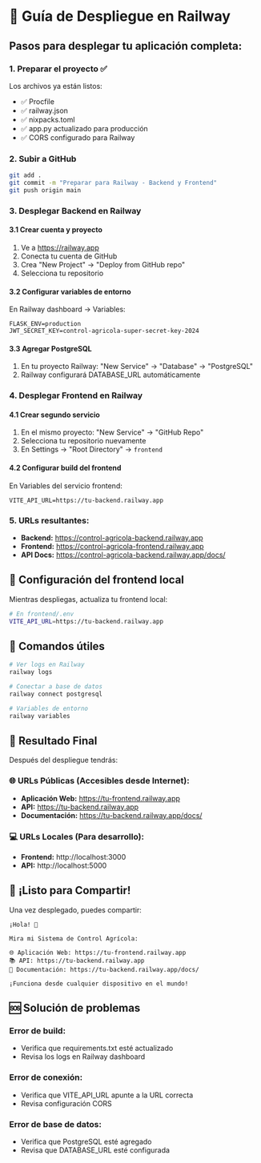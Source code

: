 # 🚀 Guía de Despliegue en Railway

## Pasos para desplegar tu aplicación completa:

### 1. Preparar el proyecto ✅
Los archivos ya están listos:
- ✅ Procfile
- ✅ railway.json  
- ✅ nixpacks.toml
- ✅ app.py actualizado para producción
- ✅ CORS configurado para Railway

### 2. Subir a GitHub
```bash
git add .
git commit -m "Preparar para Railway - Backend y Frontend"
git push origin main
```

### 3. Desplegar Backend en Railway

#### 3.1 Crear cuenta y proyecto
1. Ve a https://railway.app
2. Conecta tu cuenta de GitHub
3. Crea "New Project" → "Deploy from GitHub repo"
4. Selecciona tu repositorio

#### 3.2 Configurar variables de entorno
En Railway dashboard → Variables:
```
FLASK_ENV=production
JWT_SECRET_KEY=control-agricola-super-secret-key-2024
```

#### 3.3 Agregar PostgreSQL
1. En tu proyecto Railway: "New Service" → "Database" → "PostgreSQL"
2. Railway configurará DATABASE_URL automáticamente

### 4. Desplegar Frontend en Railway

#### 4.1 Crear segundo servicio
1. En el mismo proyecto: "New Service" → "GitHub Repo"
2. Selecciona tu repositorio nuevamente
3. En Settings → "Root Directory" → `frontend`

#### 4.2 Configurar build del frontend
En Variables del servicio frontend:
```
VITE_API_URL=https://tu-backend.railway.app
```

### 5. URLs resultantes:
- **Backend:** https://control-agricola-backend.railway.app
- **Frontend:** https://control-agricola-frontend.railway.app  
- **API Docs:** https://control-agricola-backend.railway.app/docs/

## 🎯 Configuración del frontend local

Mientras despliegas, actualiza tu frontend local:

```bash
# En frontend/.env
VITE_API_URL=https://tu-backend.railway.app
```

## 🔧 Comandos útiles

```bash
# Ver logs en Railway
railway logs

# Conectar a base de datos
railway connect postgresql

# Variables de entorno
railway variables
```

## 📱 Resultado Final

Después del despliegue tendrás:

### 🌐 URLs Públicas (Accesibles desde Internet):
- **Aplicación Web:** https://tu-frontend.railway.app
- **API:** https://tu-backend.railway.app
- **Documentación:** https://tu-backend.railway.app/docs/

### 💻 URLs Locales (Para desarrollo):
- **Frontend:** http://localhost:3000
- **API:** http://localhost:5000

## 🎉 ¡Listo para Compartir!

Una vez desplegado, puedes compartir:

```
¡Hola! 👋

Mira mi Sistema de Control Agrícola:

🌐 Aplicación Web: https://tu-frontend.railway.app
📚 API: https://tu-backend.railway.app
📖 Documentación: https://tu-backend.railway.app/docs/

¡Funciona desde cualquier dispositivo en el mundo!
```

## 🆘 Solución de problemas

### Error de build:
- Verifica que requirements.txt esté actualizado
- Revisa los logs en Railway dashboard

### Error de conexión:
- Verifica que VITE_API_URL apunte a la URL correcta
- Revisa configuración CORS

### Error de base de datos:
- Verifica que PostgreSQL esté agregado
- Revisa que DATABASE_URL esté configurada
